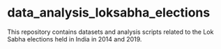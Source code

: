 # data_analysis_loksabha_elections
This repository contains datasets and analysis scripts related to the Lok Sabha elections held in India in 2014 and 2019. 
